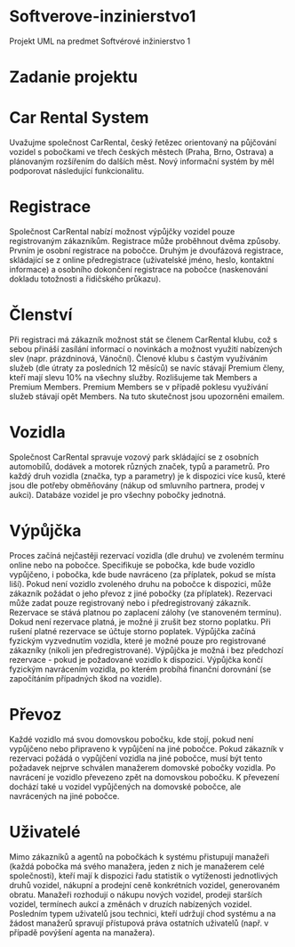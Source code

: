 Softverove-inzinierstvo1
========================

Projekt UML na predmet Softvérové inžinierstvo 1


Zadanie projektu
========================

Car Rental System
==
Uvažujme společnost CarRental, český řetězec orientovaný na půjčování vozidel s pobočkami ve třech
českých městech (Praha, Brno, Ostrava) a plánovaným rozšířením do dalších měst. Nový informační systém
by měl podporovat následující funkcionalitu.

Registrace
==
Společnost CarRental nabízí možnost výpůjčky vozidel pouze registrovaným zákazníkům. Registrace může
proběhnout dvěma způsoby. Prvním je osobní registrace na pobočce. Druhým je dvoufázová registrace,
skládající se z online předregistrace (uživatelské jméno, heslo, kontaktní informace) a osobního dokončení
registrace na pobočce (naskenování dokladu totožnosti a řidičského průkazu).

Členství
==
Při registraci má zákazník možnost stát se členem CarRental klubu, což s sebou přináší zasílání informací o
novinkách a možnost využití nabízených slev (napr. prázdninová, Vánoční). Členové klubu s častým
využíváním služeb (dle útraty za posledních 12 měsíců) se navíc stávají Premium členy, kteří mají slevu 10%
na všechny služby. Rozlišujeme tak Members a Premium Members. Premium Members se v případě poklesu
využívání služeb stávají opět Members. Na tuto skutečnost jsou upozorněni emailem.

Vozidla
==
Společnost CarRental spravuje vozový park skládající se z osobních automobilů, dodávek a motorek různých
značek, typů a parametrů. Pro každý druh vozidla (značka, typ a parametry) je k dispozici více kusů, které
jsou dle potřeby obměňovány (nákup od smluvního partnera, prodej v aukci). Databáze vozidel je pro
všechny pobočky jednotná.

Výpůjčka
==
Proces začíná nejčastěji rezervací vozidla (dle druhu) ve zvoleném termínu online nebo na pobočce.
Specifikuje se pobočka, kde bude vozidlo vypůjčeno, i pobočka, kde bude navráceno (za příplatek, 
pokud se místa liší). Pokud není vozidlo zvoleného druhu na pobočce k dispozici, může zákazník požádat o
jeho převoz z jiné pobočky (za příplatek). Rezervaci může zadat pouze registrovaný nebo i předregistrovaný
zákazník. Rezervace se stává platnou po zaplacení zálohy (ve stanoveném termínu). Dokud není rezervace
platná, je možné ji zrušit bez storno poplatku. Při rušení platné rezervace se účtuje storno poplatek. Výpůjčka
začíná fyzickým vyzvednutím vozidla, které je možné pouze pro registrované zákazníky (nikoli jen
předregistrované). Výpůjčka je možná i bez předchozí rezervace - pokud je požadované vozidlo k dispozici.
Výpůjčka končí fyzickým navrácením vozidla, po kterém probíhá finanční dorovnání (se započítáním
případných škod na vozidle).

Převoz
==
Každé vozidlo má svou domovskou pobočku, kde stojí, pokud není vypůjčeno nebo připraveno k vypůjčení
na jiné pobočce. Pokud zákazník v rezervaci požádá o vypůjčení vozidla na jiné pobočce, musí být tento
požadavek nejprve schválen manažerem domovské pobočky vozidla. Po navrácení je vozidlo převezeno zpět
na domovskou pobočku. K převezení dochází také u vozidel vypůjčených na domovské pobočce, ale
navrácených na jiné pobočce.

Uživatelé
==
Mimo zákazníků a agentů na pobočkách k systému přistupují manažeři (každá pobočka má svého manažera,
jeden z nich je manažerem celé společnosti), kteří mají k dispozici řadu statistik o vytíženosti 
jednotlivých druhů vozidel, nákupní a prodejní ceně konkrétních vozidel, generovaném obratu. Manažeři
rozhodují o nákupu nových vozidel, prodeji starších vozidel, termínech aukcí a změnách v druzích
nabízených vozidel. Posledním typem uživatelů jsou technici, kteří udržují chod systému a na žádost
manažerů spravují přístupová práva ostatních uživatelů (např. v případě povýšení agenta na manažera).
